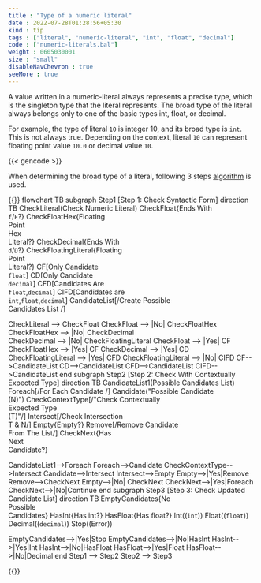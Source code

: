 ```yaml
---
title : "Type of a numeric literal"
date : 2022-07-28T01:28:56+05:30
kind : tip 
tags : ["literal", "numeric-literal", "int", "float", "decimal"]
code : ["numeric-literals.bal"]
weight : 0605030001
size : "small"
disableNavChevron : true 
seeMore : true
---
```


A value written in a numeric-literal always represents a precise type, which is the singleton type that the literal represents. The broad type of the literal always belongs only to one of the basic types int, float, or decimal. 

For example, the type of literal `10` is integer 10, and its broad type is `int`. This is not always true. Depending on the context, literal `10` can represent floating point value `10.0` or decimal value `10`. 

<!--more-->

{{< gencode >}}

When determining the broad type of a literal, following 3 steps [algorithm](https://ballerina.io/spec/lang/master/#numeric-literal) is used.

{{<mermaid>}}
flowchart TB
 subgraph Step1 [Step 1: Check Syntactic Form]
  direction TB
  CheckLiteral(Check Numeric Literal)
  CheckFloat{Ends With<br><code>f</code>/<code>F</code>?}
  CheckFloatHex{Floating<br>Point<br>Hex<br>Literal?}
  CheckDecimal{Ends With<br><code>d</code>/<code>D</code>?}
  CheckFloatingLiteral{Floating<br>Point<br> Literal?}
  CF[Only Candidate<br><code>float</code>]
  CD[Only Candidate<br><code>decimal</code>]
  CFD[Candidates Are<br><code>float</code>,<code>decimal</code>]
  CIFD[Candidates are<br> <code>int</code>,<code>float</code>,<code>decimal</code>]
  CandidateList[/Create Possible<br>Candidates List /]

  CheckLiteral --> CheckFloat
  CheckFloat --> |No| CheckFloatHex  
  CheckFloatHex --> |No| CheckDecimal  
  CheckDecimal --> |No| CheckFloatingLiteral
  CheckFloat --> |Yes| CF
  CheckFloatHex --> |Yes| CF
  CheckDecimal --> |Yes| CD
  CheckFloatingLiteral --> |Yes| CFD
  CheckFloatingLiteral --> |No| CIFD
  CF-->CandidateList
  CD-->CandidateList
  CFD-->CandidateList
  CIFD-->CandidateList
 end 
 subgraph Step2 [Step 2: Check With Contextually Expected Type]
  direction TB
  CandidateList1(Possible Candidates List)
  Foreach[/For Each Candidate /]
  Candidate("Possible Candidate<br>(N)")
  CheckContextType[/"Check Contextually<br> Expected Type<br>(T)"/]
  Intersect[/Check Intersection<br>T & N/]
  Empty{Empty?}
  Remove[/Remove Candidate<br>From The List/]
  CheckNext{Has<br>Next<br>Candidate?}

  CandidateList1-->Foreach
  Foreach-->Candidate
  CheckContextType-->Intersect
  Candidate-->Intersect
  Intersect-->Empty
  Empty-->|Yes|Remove
  Remove-->CheckNext
  Empty-->|No| CheckNext
  CheckNext-->|Yes|Foreach
  CheckNext-->|No|Continue
 end
 subgraph Step3 [Step 3: Check Updated Candidate List]
  direction TB
  EmptyCandidates{No<br>Possible<br>Candidates}
  HasInt{Has int?}
  HasFloat{Has float?}
  Int((<code>int</code>))
  Float((<code>float</code>))
  Decimal((<code>decimal</code>))
  Stop((Error))

  EmptyCandidates-->|Yes|Stop
  EmptyCandidates-->|No|HasInt
  HasInt-->|Yes|Int
  HasInt-->|No|HasFloat
  HasFloat-->|Yes|Float
  HasFloat-->|No|Decimal
 end
 Step1 --> Step2
 Step2 --> Step3

 {{</mermaid>}}
